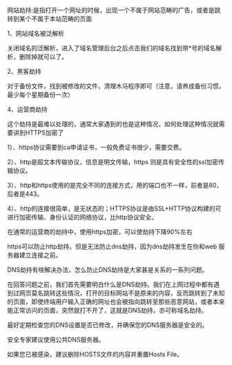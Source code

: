 网站劫持:是指打开一个网址的时候，出现一个不属于网站范畴的广告，或者是跳转到某个不属于本站范畴的页面

1、网站域名被泛解析

关闭域名的泛解析，进入了域名管理后台之后点击我们的域名找到带*号的域名解析，删除掉就可以了。


2、黑客劫持

对于备份文件，找到被修改的文件，清理木马程序即可（注意，请养成备份习惯，最少每个星期备份一次）

4、运营商劫持

这个劫持是最难以处理的，通常大家遇到的也是这种情况，如何处理这种情况就需要讲到HTTPS加密了

1）、https协议需要到ca申请证书，一般免费证书很少，需要交费。

2）、http是超文本传输协议，信息是明文传输，https 则是具有安全性的ssl加密传输协议。

3）、http和https使用的是完全不同的连接方式，用的端口也不一样，前者是80，后者是443。

4）、http的连接很简单，是无状态的；HTTPS协议是由SSL+HTTP协议构建的可进行加密传输、身份认证的网络协议，比http协议安全。

在通常的运营商的劫持中，使用https加密，可以使劫持下降90%左右

https可以防止http劫持，但是无法防止dns劫持，因为dns劫持发生在你和web 服务器建立连接之前。


DNS劫持有啥解决办法，怎么防止DNS劫持是大家甚是关系的一系列问题。

在回答问题之前，我们首先需要明白什么是DNS劫持。我们在上网过程中都有遇到过网页莫名跳转这些情况，打开的目标网站不是原来的内容，反而跳转到了未知的页面，即使终端用户输入正确的网址也会被指向跳转至那些恶意网站，或者本来能正常访问的页面，突然就打不开了，这就是DNS劫持，亦可称域名劫持。

最好定期检查您的DNS设置是否已修改，并确保您的DNS服务器是安全的。

安全专家建议使用公共DNS服务器。

如果您已被感染，建议删除HOSTS文件的内容并重置Hosts File。

